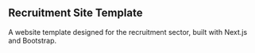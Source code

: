## Recruitment Site Template

A website template designed for the recruitment sector, built with Next.js and Bootstrap.
